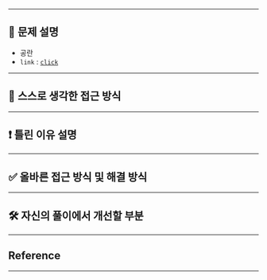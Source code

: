 
---

## 🔖 문제 설명

- 공란
- `link` : [`click`]()

---

## 🍳 스스로 생각한 접근 방식

---


## ❗ 틀린 이유 설명


---


## ✅ 올바른 접근 방식 및 해결 방식


---

## 🛠 자신의 풀이에서 개선할 부분


---

## Reference


---


